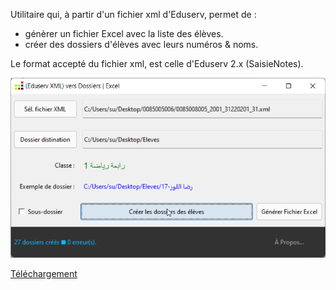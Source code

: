 Utilitaire qui, à partir d'un fichier xml d'Eduserv, permet de :

- génèrer un fichier Excel avec la liste des élèves.
- créer des dossiers d'élèves avec leurs numéros & noms.

Le format accepté du fichier xml, est celle d'Eduserv 2.x (SaisieNotes).


![(Eduserv XML) vers Dossiers | Excel](https://github.com/romoez/eduserv_vers_dossiers_et_excel/blob/main/DossiersElevesGen.png)


[Téléchargement](https://github.com/romoez/eduserv_vers_dossiers_et_excel/releases)
